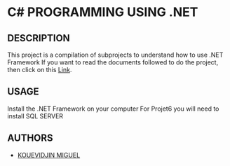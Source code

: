 # C# PROGRAMMING USING .NET

## DESCRIPTION
This project is a compilation of subprojects to understand how to use .NET Framework
If you want to read the documents followed to do the project, then click on this [Link](https://drive.google.com/drive/folders/1EnXKJBvKAvi4nOh57f3UerhTGto43FWy?usp=sharing).

## USAGE
 Install the .NET Framework on your computer
 For Projet6 you will need to install SQL SERVER
 
## AUTHORS

* [KOUEVIDJIN MIGUEL](https://github.com/MiguelGillesIT)
